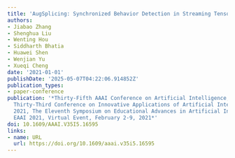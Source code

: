 ```yaml
---
title: 'AugSplicing: Synchronized Behavior Detection in Streaming Tensors'
authors:
- Jiabao Zhang
- Shenghua Liu
- Wenting Hou
- Siddharth Bhatia
- Huawei Shen
- Wenjian Yu
- Xueqi Cheng
date: '2021-01-01'
publishDate: '2025-05-07T04:22:06.914852Z'
publication_types:
- paper-conference
publication: '*Thirty-Fifth AAAI Conference on Artificial Intelligence, AAAI 2021,
  Thirty-Third Conference on Innovative Applications of Artificial Intelligence, IAAI
  2021, The Eleventh Symposium on Educational Advances in Artificial Intelligence,
  EAAI 2021, Virtual Event, February 2-9, 2021*'
doi: 10.1609/AAAI.V35I5.16595
links:
- name: URL
  url: https://doi.org/10.1609/aaai.v35i5.16595
---
```

